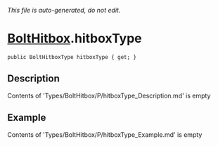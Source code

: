 *This file is auto-generated, do not edit.*

# [BoltHitbox](Types/BoltHitbox.md).hitboxType
`public BoltHitboxType hitboxType { get; }`
## Description
Contents of 'Types/BoltHitbox/P/hitboxType_Description.md' is empty
## Example
Contents of 'Types/BoltHitbox/P/hitboxType_Example.md' is empty
